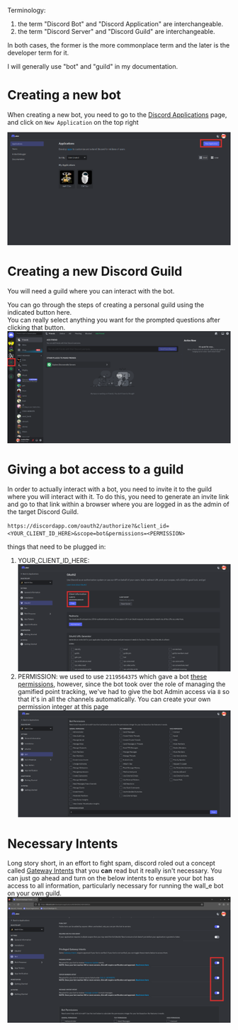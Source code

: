 Terminology:

1. the term "Discord Bot" and "Discord Application" are interchangeable.
2. the term "Discord Server" and "Discord Guild" are interchangeable.

In both cases, the former is the more commonplace term and the later is the developer term for it.

I will generally use "bot" and "guild" in my documentation.


# Creating a new bot

When creating a new bot, you need to go to the [Discord Applications](https://discord.com/developers/applications) page, and click on `New Application` on the top right

![Add New Application](add_new_application.png)

# Creating a new Discord Guild

You will need a guild where you can interact with the bot.

You can go through the steps of creating a personal guild using the indicated button here.  
You can really select anything you want for the prompted questions after clicking that button.
![Create new guild](create_discord_guild.png)


# Giving a bot access to a guild

In order to actually interact with a bot, you need to invite it to the guild where you will interact with it. To do this, you need to generate an invite link and go to that link within a browser where you are logged in as the admin of the target Discord Guild.

`https://discordapp.com/oauth2/authorize?&client_id=<YOUR_CLIENT_ID_HERE>&scope=bot&permissions=<PERMISSION>`

things that need to be plugged in:
 1. YOUR_CLIENT_ID_HERE: ![getting client id](get_client_id.png)
 2. PERMISSION: we used to use `2119564375` which gave a bot [these permissions](https://discordlookup.com/permissions-calculator/2119564375), however, since the bot took over the role of managing the gamified point tracking, we've had to give the bot Admin access via `8` so that it's in all the channels automatically. You can create your own permission integer at this page ![Create bot permission integer](create_permission_integer.png)


# Necessary Intents

Long story short, in an effort to fight spam, discord roled out a concept called [Gateway Intents](https://discord.com/developers/docs/topics/gateway#gateway-intents) that you __can__ read but it really isn't necessary. You can just go ahead and turn on the below intents to ensure your bot has access to all information, particularly necessary for running the wall_e bot on your own guild.
![Granting Intents](granting_intents.png)
